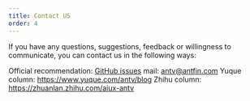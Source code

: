 ```yaml
---
title: Contact US
order: 4
---
```


If you have any questions, suggestions, feedback or willingness to communicate, you can contact us in the following ways:

Official recommendation: [GitHub issues](https://github.com/antvis/G2/issues)
mail: antv@antfin.com
Yuque column: https://www.yuque.com/antv/blog
Zhihu column: https://zhuanlan.zhihu.com/aiux-antv
